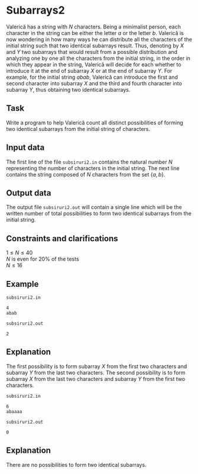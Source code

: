 # Subarrays2

Valerică has a string with $N$ characters. Being a minimalist person, each character in the string can be either the letter $a$ or the letter $b$. Valerică is now wondering in how many ways he can distribute all the characters of the initial string such that two identical subarrays result. Thus, denoting by $X$ and $Y$ two subarrays that would result from a possible distribution and analyzing one by one all the characters from the initial string, in the order in which they appear in the string, Valerică will decide for each whether to introduce it at the end of subarray $X$ or at the end of subarray $Y$. For example, for the initial string $abab$, Valerică can introduce the first and second character into subarray $X$ and the third and fourth character into subarray $Y$, thus obtaining two identical subarrays.

## Task

Write a program to help Valerică count all distinct possibilities of forming two identical subarrays from the initial string of characters.

## Input data

The first line of the file `subsiruri2.in` contains the natural number $N$ representing the number of characters in the initial string. The next line contains the string composed of $N$ characters from the set $\{a,b\}$.

## Output data

The output file `subsiruri2.out` will contain a single line which will be the written number of total possibilities to form two identical subarrays from the initial string.

## Constraints and clarifications

$1 \leq N \leq 40$  
$N$ is even for $20 \%$ of the tests  
$N \leq 16$

## Example

`subsiruri2.in`  
```
4
abab
```

`subsiruri2.out`  
```
2
```

## Explanation

The first possibility is to form subarray $X$ from the first two characters and subarray $Y$ from the last two characters. The second possibility is to form subarray $X$ from the last two characters and subarray $Y$ from the first two characters. 

`subsiruri2.in`  
```
6
abaaaa
```

`subsiruri2.out`  
```
0
```

## Explanation

There are no possibilities to form two identical subarrays.